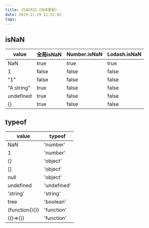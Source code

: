 ```yaml
---
title: JS采坑记（持续更新）
date: 2019-11-19 11:52:02
tags:
---
```


## isNaN

| value |  全局isNaN   | Number.isNaN  | Lodash.isNaN |
| ----  |   ----      | ----          | ----         |
| NaN   |  true       | true          | true          |
| 1     | false       | false         | false        |
| "1"   | false       | false         | false        |
| "A string"  | true  | false         | false        |
| undefined  | true   | false         | false        |
| {}    | true        | false         | false        |


## typeof

| value         |  typeof           | 
| ----          |   ----            |  
| NaN           |  'number'         | 
| 1             |  'number'         | 
| {}            |  'object'         |
| []            |  'object'         | 
| null          |  'object'         |
| undefined     |  'undefined'      | 
| 'string'      |  'string'         | 
| tree          |  'boolean'        | 
| (function(){})|  'function'       | 
| (()=>{})      |  'function'       | 